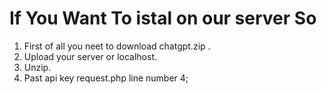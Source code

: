 # If You Want To istal on our server So 

1. First of all you neet to download chatgpt.zip . 
2. Upload your server or localhost.
3. Unzip.
5. Past api key request.php line number 4;
